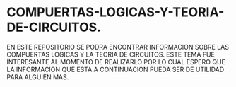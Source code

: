 # COMPUERTAS-LOGICAS-Y-TEORIA-DE-CIRCUITOS.
EN ESTE REPOSITORIO SE PODRA ENCONTRAR INFORMACION SOBRE LAS COMPUERTAS LOGICAS Y LA TEORIA DE CIRCUITOS. ESTE TEMA FUE INTERESANTE AL MOMENTO DE REALIZARLO POR LO CUAL  ESPERO QUE  LA INFORMACION QUE ESTA A CONTINUACION PUEDA SER DE UTILIDAD PARA ALGUIEN MAS.
